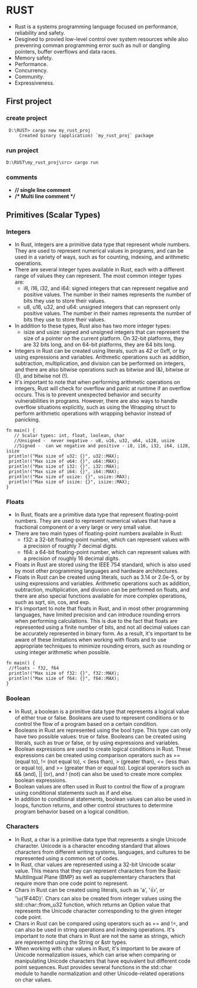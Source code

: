 # RUST
- Rust is a systems programming language focused on performance, reliability and safety.
- Desgined to provied low-level control over system resources while also prevenring comman programming error such as null or dangling pointers, buffer overflows and data races.
- Memory safety.
- Performance.
- Concurrency.
- Community.
- Expressiveness.

## First project 

### create project
```
 D:\RUST> cargo new my_rust_proj
     Created binary (application) `my_rust_proj` package
```

### run project
```
D:\RUST\my_rust_proj\src> cargo run 
```

### comments
- **// single line comment**
- **/\* Multi line comment \*/**

## Primitives (Scalar Types)

### Integers
- In Rust, integers are a primitive data type that represent whole numbers. They are used to represent numerical values in programs, and can be used in a variety of ways, such as for counting, indexing, and arithmetic operations.
- There are several integer types available in Rust, each with a different range of values they can represent. The most common integer types are:
  - i8, i16, i32, and i64: signed integers that can represent negative and positive values. The number in their names represents the number of bits they use to store their values.
  - u8, u16, u32, and u64: unsigned integers that can represent only positive values. The number in their names represents the number of bits they use to store their values.
- In addition to these types, Rust also has two more integer types:
  - isize and usize: signed and unsigned integers that can represent the size of a pointer on the current platform. On 32-bit platforms, they are 32 bits long, and on 64-bit platforms, they are 64 bits long.
- Integers in Rust can be created using literals, such as 42 or 0xff, or by using expressions and variables. Arithmetic operations such as addition, subtraction, multiplication, and division can be performed on integers, and there are also bitwise operations such as bitwise and (&), bitwise or (|), and bitwise not (!).
- It's important to note that when performing arithmetic operations on integers, Rust will check for overflow and panic at runtime if an overflow occurs. This is to prevent unexpected behavior and security vulnerabilities in programs. However, there are also ways to handle overflow situations explicitly, such as using the Wrapping struct to perform arithmetic operations with wrapping behavior instead of panicking.
```
fn main() {
   // Scalar types: int, float, loolean, char
   //Unsigned -  never negative - u8, u16, u32, u64, u128, usize
   //Signed -  can we negative and positive - i8, i16, i32, i64, i128, isize
 println!("Max size of u32: {}", u32::MAX);
 println!("Max size of u64: {}", u64::MAX);
 println!("Max size of i32: {}", i32::MAX);
 println!("Max size of i64: {}", i64::MAX);
 println!("Max size of usize: {}", usize::MAX);
 println!("Max size of isize: {}", isize::MAX);
}
```

### Floats
- In Rust, floats are a primitive data type that represent floating-point numbers. They are used to represent numerical values that have a fractional component or a very large or very small value.
- There are two main types of floating-point numbers available in Rust:
  - f32: a 32-bit floating-point number, which can represent values with a precision of roughly 7 decimal digits.
  - f64: a 64-bit floating-point number, which can represent values with a precision of roughly 16 decimal digits.
- Floats in Rust are stored using the IEEE 754 standard, which is also used by most other programming languages and hardware architectures.
- Floats in Rust can be created using literals, such as 3.14 or 2.0e-5, or by using expressions and variables. Arithmetic operations such as addition, subtraction, multiplication, and division can be performed on floats, and there are also special functions available for more complex operations, such as sqrt, sin, cos, and exp.
- It's important to note that floats in Rust, and in most other programming languages, have limited precision and can introduce rounding errors when performing calculations. This is due to the fact that floats are represented using a finite number of bits, and not all decimal values can be accurately represented in binary form. As a result, it's important to be aware of these limitations when working with floats and to use appropriate techniques to minimize rounding errors, such as rounding or using integer arithmetic when possible.
```
fn main() {
 //floats - f32, f64 
 println!("Max size of f32: {}", f32::MAX);
 println!("Max size of f64: {}", f64::MAX);
}
```

### Boolean
- In Rust, a boolean is a primitive data type that represents a logical value of either true or false. Booleans are used to represent conditions or to control the flow of a program based on a certain condition.
- Booleans in Rust are represented using the bool type. This type can only have two possible values: true or false. Booleans can be created using literals, such as true or false, or by using expressions and variables.
- Boolean expressions are used to create logical conditions in Rust. These expressions can be created using comparison operators such as == (equal to), != (not equal to), < (less than), > (greater than), <= (less than or equal to), and >= (greater than or equal to). Logical operators such as && (and), || (or), and ! (not) can also be used to create more complex boolean expressions.
- Boolean values are often used in Rust to control the flow of a program using conditional statements such as if and else.
- In addition to conditional statements, boolean values can also be used in loops, function returns, and other control structures to determine program behavior based on a logical condition.

### Characters
- In Rust, a char is a primitive data type that represents a single Unicode character. Unicode is a character encoding standard that allows characters from different writing systems, languages, and cultures to be represented using a common set of codes.
- In Rust, char values are represented using a 32-bit Unicode scalar value. This means that they can represent characters from the Basic Multilingual Plane (BMP) as well as supplementary characters that require more than one code point to represent.
- Chars in Rust can be created using literals, such as 'a', '👍', or '\u{1F44D}'. Chars can also be created from integer values using the std::char::from_u32 function, which returns an Option<char> value that represents the Unicode character corresponding to the given integer code point.
- Chars in Rust can be compared using operators such as == and !=, and can also be used in string operations and indexing operations. It's important to note that chars in Rust are not the same as strings, which are represented using the String or &str types.
- When working with char values in Rust, it's important to be aware of Unicode normalization issues, which can arise when comparing or manipulating Unicode characters that have equivalent but different code point sequences. Rust provides several functions in the std::char module to handle normalization and other Unicode-related operations on char values.
